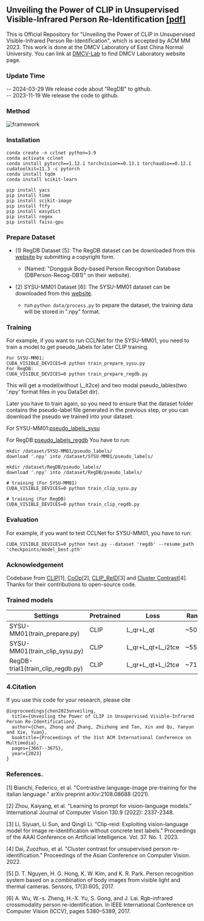 ## Unveiling the Power of CLIP in Unsupervised Visible-Infrared Person Re-Identification [[pdf]](https://dl.acm.org/doi/pdf/10.1145/3581783.3612050)

This is Official Repository for "Unveiling the Power of CLIP in Unsupervised Visible-Infrared Person Re-Identification", which is accepted by ACM MM 2023. This work is done at the DMCV Laboratory of East China Normal University. You can link at [DMCV-Lab](https://dmcv-ecnu.github.io/) to find DMCV Laboratory website page.


### Update Time
-- 2024-03-29 We release code about "RegDB" to github. <br>
-- 2023-11-19 We release the code to github.

### Method

![framework](fig/method.png)

### Installation

```
conda create -n cclnet python=3.9
conda activate cclnet
conda install pytorch==1.12.1 torchvision==0.13.1 torchaudio==0.12.1 cudatoolkit=11.3 -c pytorch
conda install tqdm
conda install scikit-learn

pip install yacs
pip install timm
pip install scikit-image
pip install ftfy
pip install easydict
pip install regex
pip install faiss-gpu
```

### Prepare Dataset

- (1) RegDB Dataset [5]: The RegDB dataset can be downloaded from this [website](http://dm.dongguk.edu/link.html) by submitting a copyright form.

    - (Named: "Dongguk Body-based Person Recognition Database (DBPerson-Recog-DB1)" on their website). 
  
- (2) SYSU-MM01 Dataset [6]: The SYSU-MM01 dataset can be downloaded from this [website](http://isee.sysu.edu.cn/project/RGBIRReID.htm).

   - run `python data/process.py` to pepare the dataset, the training data will be stored in ".npy" format.

### Training

For example, if you want to run CCLNet for the SYSU-MM01, you need to train a model to get pseudo_labels for later CLIP training.

```
For SYSU-MM01:
CUDA_VISIBLE_DEVICES=0 python train_prepare_sysu.py
For RegDB:
CUDA_VISIBLE_DEVICES=0 python train_prepare_regdb.py
```
This will get a model(without L_it2ce) and two modal pseudo_lables(two '.npy' format files in you DataSet dir).

Later you have to train again, so you need to ensure that the dataset folder contains the pseudo-label file generated in the previous step, or you can download the pseudo we trained into your dataset.

For SYSU-MM01:[pseudo_labels_sysu](https://drive.google.com/drive/folders/1Ysl8tHZ1ZmKlFXnuJHWBZJ9Giel0Q6nZ?usp=drive_link)

For RegDB:[pseudo_labels_regdb](https://drive.google.com/drive/folders/1porzH8N5rVPB-7R2xo3AEdD3whly0w8Z?usp=drive_link)
You have to run:
```
mkdir /dataset/SYSU-MM01/pseudo_labels/
download '.npy' into /dataset/SYSU-MM01/pseudo_labels/

mkdir /dataset/RegDB/pseudo_labels/
download '.npy' into /dataset/RegDB/pseudo_labels/

# training (For SYSU-MM01)
CUDA_VISIBLE_DEVICES=0 python train_clip_sysu.py 

# training (For RegDB)
CUDA_VISIBLE_DEVICES=0 python train_clip_regdb.py 
```

### Evaluation

For example, if you want to test CCLNet for SYSU-MM01, you have to run:

```
CUDA_VISIBLE_DEVICES=0 python test.py --dataset 'regdb' --resume_path 'checkpoints/model_best.pth'
```

### Acknowledgement

Codebase from [CLIP](https://github.com/openai/CLIP)[1], [CoOp](https://github.com/KaiyangZhou/CoOp)[2], [CLIP_ReID](https://github.com/Syliz517/CLIP-ReID)[3] and [Cluster Contrast](https://github.com/alibaba/cluster-contrast-reid)[4]. Thanks for their contributions to open-source code.

### Trained models
| Settings                    | Pretrained | Loss | Rank@1 | mAP | Model(pth)                 |
|-----------------------------|------------|---|--------|-----|-----------------------|
| SYSU-MM01(train_prepare.py) | CLIP     | L_qr+L_qt | ~50.02%     | ~45.52%  | [model_perpare_sysu.pth](https://drive.google.com/file/d/1mK41qVbKmWHQLgfSPijk0RYDrWVJdOsG/view?usp=drive_link) |
| SYSU-MM01(train_clip_sysu.py)    | CLIP     | L_qr+L_qt+L_i2tce  | ~55.31%     | ~50.38%  | [model_best_sysu.pth](https://drive.google.com/file/d/1-qniQHrgmVYxERh62hacV0Kt07y_sZuU/view?usp=drive_link) |
| RegDB-trial1(train_clip_regdb.py) | CLIP     | L_qr+L_qt+L_i2tce  | ~71.94%     | ~67.63%  | [model_best_regdb_trial1.pth](https://drive.google.com/file/d/1F8Hh-6J4Va0YI8uA7HWpi-oLC2CW7-MS/view?usp=drive_link) |

### 4.Citation

If you use this code for your research, please cite

```
@inproceedings{chen2023unveiling,
  title={Unveiling the Power of CLIP in Unsupervised Visible-Infrared Person Re-Identification},
  author={Chen, Zhong and Zhang, Zhizhong and Tan, Xin and Qu, Yanyun and Xie, Yuan},
  booktitle={Proceedings of the 31st ACM International Conference on Multimedia},
  pages={3667--3675},
  year={2023}
}
```
### References.

[1] Bianchi, Federico, et al. "Contrastive language-image pre-training for the italian language." arXiv preprint arXiv:2108.08688 (2021).

[2] Zhou, Kaiyang, et al. "Learning to prompt for vision-language models." International Journal of Computer Vision 130.9 (2022): 2337-2348.

[3] Li, Siyuan, Li Sun, and Qingli Li. "Clip-reid: Exploiting vision-language model for image re-identification without concrete text labels." Proceedings of the AAAI Conference on Artificial Intelligence. Vol. 37. No. 1. 2023.

[4] Dai, Zuozhuo, et al. "Cluster contrast for unsupervised person re-identification." Proceedings of the Asian Conference on Computer Vision. 2022.

[5] D. T. Nguyen, H. G. Hong, K. W. Kim, and K. R. Park. Person recognition system based on a combination of body images from visible light and thermal cameras. Sensors, 17(3):605, 2017.

[6] A. Wu, W.-s. Zheng, H.-X. Yu, S. Gong, and J. Lai. Rgb-infrared crossmodality person re-identification. In IEEE International Conference on Computer Vision (ICCV), pages 5380–5389, 2017.
